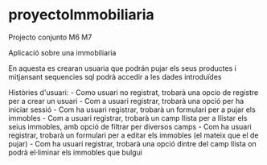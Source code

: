 # proyectoImmobiliaria
Projecto conjunto M6 M7

Aplicació sobre una immobiliaria

En aquesta es crearan usuaria que podrán pujar els seus productes i mitjansant sequencies sql podrà accedir a les dades introduïdes

Històries d'usuari:
    - Como usuari no registrat, trobarà una opcio de registre per a crear un usuari
    - Com a usuari registrar, trobarà una opció per ha iniciar sessió
    - Com ha usuari registrar, trobarà un formulari per a pujar els immobles
    - Com a usuari registrar, trobarà un camp llista per a llistar els seius immobles, amb opció de filtrar per diversos camps
    - Com ha usuari registrar, trobarà un formulari per a editar els immobles (el mateix que el de pujar)
    - Com ha usuari registrar, trobarà una opció dintre del camp llista on podrà el·liminar els immobles que bulgui